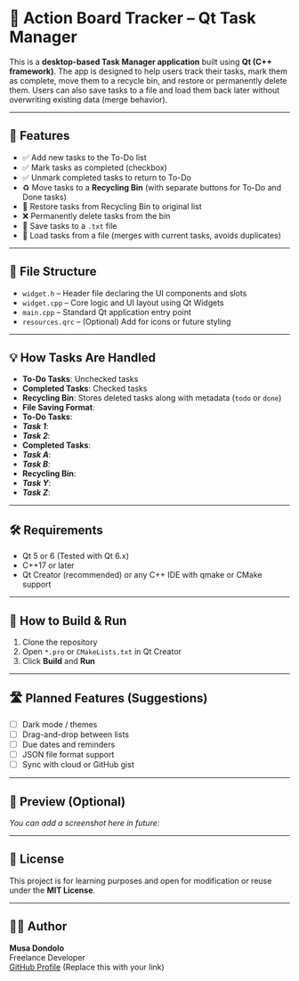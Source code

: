 # 📝 Action Board Tracker – Qt Task Manager

This is a **desktop-based Task Manager application** built using **Qt (C++ framework)**. The app is designed to help users track their tasks, mark them as complete, move them to a recycle bin, and restore or permanently delete them. Users can also save tasks to a file and load them back later without overwriting existing data (merge behavior).

---

## 🚀 Features

- ✅ Add new tasks to the To-Do list
- ✅ Mark tasks as completed (checkbox)
- ✅ Unmark completed tasks to return to To-Do
- ♻️ Move tasks to a **Recycling Bin** (with separate buttons for To-Do and Done tasks)
- 🔁 Restore tasks from Recycling Bin to original list
- ❌ Permanently delete tasks from the bin
- 💾 Save tasks to a `.txt` file
- 📂 Load tasks from a file (merges with current tasks, avoids duplicates)

---

## 📁 File Structure

- `widget.h` – Header file declaring the UI components and slots
- `widget.cpp` – Core logic and UI layout using Qt Widgets
- `main.cpp` – Standard Qt application entry point
- `resources.qrc` – (Optional) Add for icons or future styling

---

## 💡 How Tasks Are Handled

- **To-Do Tasks**: Unchecked tasks
- **Completed Tasks**: Checked tasks
- **Recycling Bin**: Stores deleted tasks along with metadata (`todo` or `done`)
- **File Saving Format**:
- **To-Do Tasks**:
- ***Task 1***:
- ***Task 2***:
- **Completed Tasks**:
- ***Task A***:
- ***Task B***:
- **Recycling Bin**:
- ***Task Y***:
- ***Task Z***:


---

## 🛠️ Requirements

- Qt 5 or 6 (Tested with Qt 6.x)
- C++17 or later
- Qt Creator (recommended) or any C++ IDE with qmake or CMake support

---

## 🧪 How to Build & Run

1. Clone the repository
2. Open `*.pro` or `CMakeLists.txt` in Qt Creator
3. Click **Build** and **Run**

---

## 🛣️ Planned Features (Suggestions)

- [ ] Dark mode / themes
- [ ] Drag-and-drop between lists
- [ ] Due dates and reminders
- [ ] JSON file format support
- [ ] Sync with cloud or GitHub gist

---

## 📸 Preview (Optional)

*You can add a screenshot here in future:*



---

## 📄 License

This project is for learning purposes and open for modification or reuse under the **MIT License**.

---

## 👨‍💻 Author

**Musa Dondolo**  
Freelance Developer  
[GitHub Profile](https://github.com/dondolo2) (Replace this with your link)

